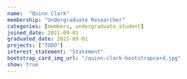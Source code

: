 ```yaml
---
name:  "Quinn Clark"
membership: "Undergraduate Researcher"
categories: [members, undergraduate_student]
joined_date: 2021-09-01
graduated_date: 2021-09-01
projects: ["TODO"]
interest_statement: "Statement"
bootstrap_card_img_url: "/quinn-clark-bootstrapcard.jpg"
show: true
---
```

